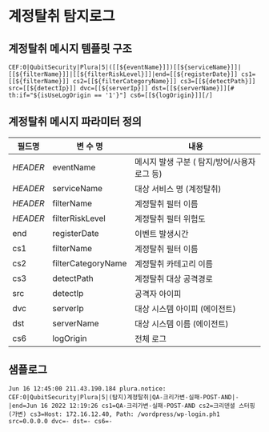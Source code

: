 # 계정탈취 탐지로그

## 계정탈취 메시지 템플릿 구조
```
CEF:0|QubitSecurity|Plura|5|([[${eventName}]])[[${serviceName}]]|[[${filterName}]]|[[${filterRiskLevel}]]|end=[[${registerDate}]] cs1=[[${filterName}]] cs2=[[${filterCategoryName}]] cs3=[[${detectPath}]] src=[[${detectIp}]] dvc=[[${serverIp}]] dst=[[${serverName}]][# th:if="${isUseLogOrigin == '1'}"] cs6=[[${logOrigin}]][/]
```

## 계정탈취 메시지 파라미터 정의
|필드명| 변 수 명                       |  내용                                   |
|-----|----------------------------|----------------------------------------|
|_HEADER_ |eventName                   | 메시지 발생 구분 ( 탐지/방어/사용자로그 등)|
|_HEADER_ |serviceName                 | 대상 서비스 명 (계정탈취)|
|_HEADER_ |filterName                  | 계정탈취 필터 이름|
|_HEADER_ |filterRiskLevel             | 계정탈취 필터 위험도|
|end|registerDate                | 이벤트 발생시간|
|cs1|filterName                  | 계정탈취 필터 이름|
|cs2|filterCategoryName          | 계정탈취 카테고리 이름     |
|cs3|detectPath                  | 계정탈취 대상 공격경로|
|src|detectIp                    | 공격자 아이피|
|dvc|serverIp                    | 대상 시스템 아이피 (에이전트)|
|dst|serverName                  | 대상 시스템 이름 (에이전트)|
|cs6|logOrigin                   | 전체 로그            |     
 
## 샘플로그
```
Jun 16 12:45:00 211.43.190.184 plura.notice: CEF:0|QubitSecurity|Plura|5|(탐지)계정탈취|QA-크리가변-실패-POST-AND|-|end=Jun 16 2022 12:19:26 cs1=QA-크리가변-실패-POST-AND cs2=크리덴셜 스터핑(가변) cs3=Host: 172.16.12.40, Path: /wordpress/wp-login.ph1 src=0.0.0.0 dvc=- dst=- cs6=-
```
